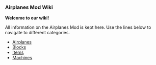 ### **Airplanes Mod Wiki**

**Welcome to our wiki!**

All information on the Airplanes Mod is kept here. Use the lines below to navigate to different categories.

* [Airplanes](https://github.com/Affehund/airplanesmod/wiki/Airplanes)
* [Blocks](https://github.com/Affehund/airplanesmod/wiki/Blocks)
* [Items](https://github.com/Affehund/airplanesmod/wiki/Items)
* [Machines](https://github.com/Affehund/airplanesmod/wiki/Machines)
